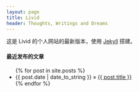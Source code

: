 ```yaml
---
layout: page
title: Livid
header: Thoughts, Writings and Dreams
---
```


这是 Livid 的个人网站的最新版本，使用 [Jekyll](https://github.com/mojombo/jekyll) 搭建。

#### 最近发布的文章

<ul class="posts">
  {% for post in site.posts %}
    <li><span>{{ post.date | date_to_string }}</span> &raquo; <a href="{{ post.url }}">{{ post.title }}</a></li>
  {% endfor %}
</ul>